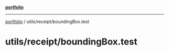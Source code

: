 [**portfolio**](../../../README.md)

***

[portfolio](../../../modules.md) / utils/receipt/boundingBox.test

# utils/receipt/boundingBox.test
